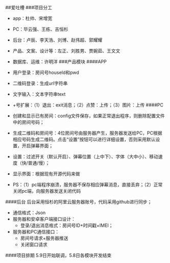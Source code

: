 ##爱吐槽
###项目分工
- app：杜帅、宋增宽
- PC：毕云强、王栋、吉恒杉
- 后台：卢辰、李天浩、刘博、赵伟超、郭耀耀
- 产品、文案、设计等：左正、刘胜男、贾婉茹、王文文
- 数据库、运维：许明洋
###产品模块
####APP

- 用户登录：房间号houseId和pwd
- 二维码登录：生成url字符串
- 文字输入：文本字符串text
- +号扩展：（1）退出：exit消息；（2）点赞：上传；（3）图片：上传
####PC
- 创建和显示已有房间：config文件保存，如果正常退出程序，则删除配置文件中的房间号码；
- 生成二维码和房间号：4位房间号由服务器产生，服务器发送给PC，PC根据相应号码生成二维码。点击“设置”按钮可以进行详细设置，否则采用默认设置，开启弹幕界面；
- 设置：过滤开关（默认开启）、弹幕位置（上中下）、字体（大中小）、移动速度（快/普通/慢）；
- 显示界面：根据现有开源代码来做
- PS：（1）pc端程序崩溃，服务器不保存相应弹幕消息，直接丢弃；（2）正常关闭pc端，向服务器发送关闭代码

####后台
后台采用恒杉的阿里云服务器账号，代码采用github进行同步；

- 通信格式：Json
- 服务器和安卓客户端接口设计：
	- 登录/退出消息格式：房间号ID+时间戳+IMEI；
- 服务器和PC通信接口：
	- 房间号请求+服务器推送
	- 关闭窗口请求

####项目排期
5.9日开始联调，5.8日各模块开发结束
